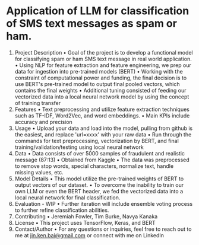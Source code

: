 # Application of LLM for classification of SMS text messages as spam or ham.

1. Project Description
•	Goal of the project is to develop a functional model for classifying spam or ham SMS text message in real world application.
•	Using NLP for feature extraction and feature engineering, we prep our data for ingestion into pre-trained models (BERT)
•	Working with the constraint of computational power and funding, the final decision is to use BERT's pre-trained model to output final pooled vectors, which contains the final weights
•	Additional tuning consisted of feeding our vectorized data into a local neural network model by using the concept of training transfer
2. Features
•	Text preprocessing and utilize feature extraction techniques such as TF-IDF, Word2Vec, and word embeddings.
•	Main KPIs include accuracy and precision
3. Usage
•	Upload your data and load into the model, pulling from github is the easiest, and replace 'url=xxxx' with your raw data
•	Run through the commands for text preprocessing, vectorization by BERT, and final training/validation/testing using local neural network
4. Data
•	Data consists of over 5000 samples of fraudulent and realistic message (87:13)
•	Obtained from Kaggle
•	The data was preprocessed to remove stop words, special characters, normalize text, handle missing values, etc.
5. Model Details
•	This model utilize the pre-trained weights of BERT to output vectors of our dataset.
•	To overcome the inability to train our own LLM or even the BERT header, we fed the vectorized data into a local neural network for final classification.
6. Evaluation - WIP
•	Further iteration will include ensemble voting process to further refine classification abilities.
7. Contributing
•	Jeremiah Fowler, Tim Burke, Navya Kanaka
8. License
•	This project uses TensorFlow, Keras, and BERT
9. Contact/Author
•	For any questions or inquiries, feel free to reach out to me at jin.ken.bai@gmail.com or connect with me on LinkedIn



